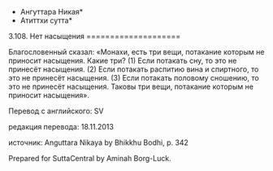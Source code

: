 * Ангуттара Никая*
* Атиттхи сутта*

3\.108\. Нет насыщения
\=\=\=\=\=\=\=\=\=\=\=\=\=\=\=\=\=\=\=\=

Благословенный сказал: «Монахи, есть три вещи, потакание которым не приносит насыщения\. Какие три? \(1\) Если потакать сну, то это не принесёт насыщения\. \(2\) Если потакать распитию вина и спиртного, то это не принесёт насыщения\. \(3\) Если потакать половому сношению, то это не принесёт насыщения\. Таковы три вещи, потакание которым не приносит насыщения»\.

Перевод с английского: SV

редакция перевода: 18\.11\.2013

источник: Anguttara Nikaya by Bhikkhu Bodhi, p\. 342

Prepared for SuttaCentral by Aminah Borg\-Luck\.